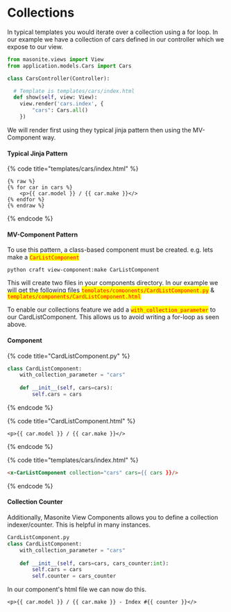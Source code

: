 # Collections

In typical templates you would iterate over a collection using a for loop. In our example we have a collection of cars defined in our controller which we expose to our view.&#x20;

```python
from masonite.views import View
from application.models.Cars import Cars

class CarsController(Controller):

  # Template is templates/cars/index.html
  def show(self, view: View):
    view.render('cars.index', {
    	"cars": Cars.all()
    })
```

We will render first using they typical jinja pattern then using the MV-Component way.&#x20;

#### Typical Jinja Pattern

{% code title="templates/cars/index.html" %}
```django
{% raw %}
{% for car in cars %}
    <p>{{ car.model }} / {{ car.make }}</>
{% endfor %}
{% endraw %}
```
{% endcode %}

#### MV-Component Pattern

To use this pattern, a class-based component must be created. e.g. lets make a <mark style="color:red;">`CarListComponent`</mark>&#x20;

```
python craft view-component:make CarListComponent
```

This will create two files in your components directory. In our example we will get the following files  <mark style="color:red;">`templates/components/CardListComponent.py`</mark> & <mark style="color:red;">`templates/components/CardListComponent.html`</mark>

To enable our collections feature we add a <mark style="color:red;">`with_collection_parameter`</mark> to our CardListComponent. This allows us to avoid writing a for-loop as seen above.&#x20;

#### Component

{% code title="CardListComponent.py" %}
```python
class CardListComponent:
    with_collection_parameter = "cars"
    
    def __init__(self, cars=cars):
        self.cars = cars
```
{% endcode %}

{% code title="CardListComponent.html" %}
```django
<p>{{ car.model }} / {{ car.make }}</>
```
{% endcode %}

{% code title="templates/cars/index.html" %}
```html
<x-CarListComponent collection="cars" cars={{ cars }}/>
```
{% endcode %}

#### Collection Counter

Additionally, Masonite View Components allows you to define a collection indexer/counter. This is helpful in many instances.&#x20;

```python
CardListComponent.py
class CardListComponent:
    with_collection_parameter = "cars"
    
    def __init__(self, cars=cars, cars_counter:int):
        self.cars = cars
        self.counter = cars_counter
```

In our component's html file we can now do this. &#x20;

```django
<p>{{ car.model }} / {{ car.make }} - Index #{{ counter }}</>
```
